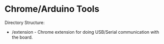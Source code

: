 Chrome/Arduino Tools
====================

Directory Structure:
- /extension - Chrome extension for doing USB/Serial communication with the board.
